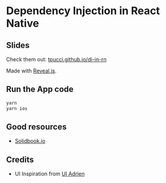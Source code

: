 # Dependency Injection in React Native

## Slides

Check them out: [tpucci.github.io/di-in-rn](https://tpucci.github.io/di-in-rn/)

Made with [Reveal.js](https://revealjs.com).

## Run the App code

```sh
yarn
yarn ios
```

## Good resources

- [Solidbook.io](https://solidbook.io)

## Credits

- UI Inspiration from [UI Adrien](https://twitter.com/uiuxadrian/status/1662806956652863489)
